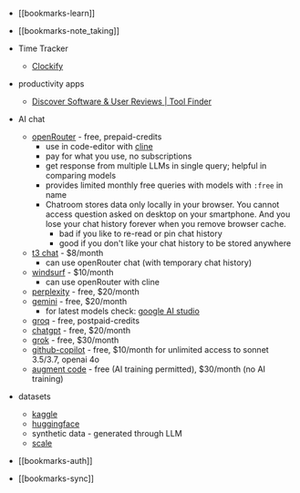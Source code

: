 
- [[bookmarks-learn]]
- [[bookmarks-note_taking]]

- Time Tracker
    - [Clockify](https://app.clockify.me/tracker)
-  productivity apps
    - [Discover Software & User Reviews | Tool Finder](https://toolfinder.co/)
-  AI chat
	- [openRouter](https://openrouter.ai) - free, prepaid-credits
		- use in code-editor with [cline](https://cline.bot/)
		- pay for what you use, no subscriptions
		- get response from multiple LLMs in single query; helpful in comparing models
		- provides limited monthly free queries with models with `:free` in name
		- Chatroom stores data only locally in your browser. You cannot access question asked on desktop on your smartphone. And you lose your chat history forever when you remove browser cache.
			- bad if you like to re-read or pin chat history
			- good if you don't like your chat history to be stored anywhere
	- [t3 chat](https://t3.chat) - $8/month
		- can use openRouter chat (with temporary chat history)
	- [windsurf](https://codeium.com/windsurf) - $10/month
		- can use openRouter with cline
	- [perplexity](https://www.perplexity.ai/) - free, $20/month
	- [gemini](https://gemini.google.com/) - free, $20/month
		- for latest models check: [google AI studio](https://aistudio.google.com/)
	- [groq](https://groq.com/) - free, postpaid-credits
	- [chatgpt](https://chatgpt.com/) - free, $20/month
	- [grok](https://grok.com/) - free, $30/month
	- [github-copilot](https://github.com/features/copilot) - free, $10/month for unlimited access to sonnet 3.5/3.7, openai 4o
	- [augment code](https://www.augmentcode.com) - free (AI training permitted), $30/month (no AI training)
-  datasets
    - [kaggle](https://www.kaggle.com/datasets)
    - [huggingface](https://huggingface.co/docs/datasets/en/index)
    - synthetic data - generated through LLM
    - [scale](https://scale.com/)

- [[bookmarks-auth]]

- [[bookmarks-sync]]